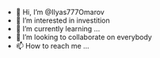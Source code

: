 - 👋 Hi, I’m @Ilyas777Omarov
- 👀 I’m interested in investition
- 🌱 I’m currently learning ...
- 💞️ I’m looking to collaborate on everybody
- 📫 How to reach me ...

<!---
Ilyas777Omarov/Ilyas777Omarov is a ✨ special ✨ repository because its `README.md` (this file) appears on your GitHub profile.
You can click the Preview link to take a look at your changes.
--->
